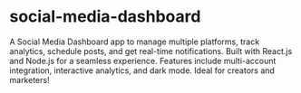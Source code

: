 # social-media-dashboard
A Social Media Dashboard app to manage multiple platforms, track analytics, schedule posts, and get real-time notifications. Built with React.js and Node.js for a seamless experience. Features include multi-account integration, interactive analytics, and dark mode. Ideal for creators and marketers!
